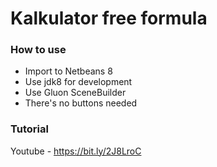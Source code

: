 # Kalkulator free formula
### How to use
* Import to Netbeans 8
* Use jdk8 for development
* Use Gluon SceneBuilder
* There's no buttons needed

### Tutorial
Youtube - https://bit.ly/2J8LroC